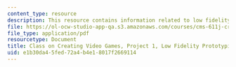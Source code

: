 ```yaml
---
content_type: resource
description: This resource contains information related to low fidelity prototyping.
file: https://ol-ocw-studio-app-qa.s3.amazonaws.com/courses/cms-611j-creating-video-games-fall-2014/e1b30da45fed72a4b4e18017f2669114_MITCMS_611JF14_project1.pdf
file_type: application/pdf
resourcetype: Document
title: Class on Creating Video Games, Project 1, Low Fidelity Prototyping
uid: e1b30da4-5fed-72a4-b4e1-8017f2669114
---
```


